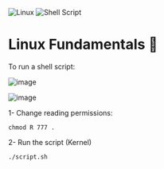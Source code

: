 ![Linux](https://img.shields.io/badge/Linux-FCC624?style=for-the-badge&logo=linux&logoColor=black) ![Shell Script](https://img.shields.io/badge/shell_script-%23121011.svg?style=for-the-badge&logo=gnu-bash&logoColor=white)

# Linux Fundamentals 🐧

To run a shell script:

![image](https://user-images.githubusercontent.com/60454486/170837041-07b2b4c0-bc67-4102-b504-f08b50b3bf15.png)

![image](https://user-images.githubusercontent.com/60454486/170837280-3463207e-e4b1-48b5-baaa-729eac0638c9.png)


1- Change reading permissions:
```
chmod R 777 .
```

2- Run the script (Kernel)
```
./script.sh
```
